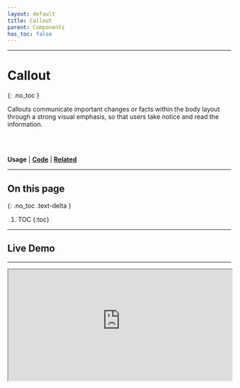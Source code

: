 ```yaml
---
layout: default
title: Callout
parent: Components
has_toc: false
---
```



---
# Callout
{: .no_toc }

Callouts communicate important changes or facts within the body layout through a strong visual emphasis, so that users take notice and read the information.

<br><br>

**Usage** | [**Code**](https://twjeffery.github.io/DIO-test-2/design_system/components/callout-code/) | [**Related**](https://twjeffery.github.io/DIO-test-2/design_system/components/callout-related/)


---
## On this page
{: .no_toc .text-delta }

1. TOC
{:toc}
---


## Live Demo
---

<div class="code-example" html="1">

<div>
<iframe
  width="100%"
  height="250"
src="https://ui-components.alpha.alberta.ca/react/iframe.html?id=react-components-callout--variants" markdown="block" />
</div>

</div>


```
<GoACallout
  type="'important || 'information' || 'event' || 'emergency' || 'success'"
  title="Callout Title"
  content="Information to the user goes in the content"
/>
```



[**Angular**]() | [**React**]() | [**Vue**]() | [**Web components**]()
<br><br>


<br>

## Content
---
Callout banners should communicate one piece of crucial information pertaining to the topic.

A callout banner must be relevant to the header or section to which it corresponds. In terms of importance within the section, it takes priority over any other paragraph under the header. If there is additional information that is not in the corresponding section, or is on another page, do use a link.

### Container Text
{: .no_toc }
At minimum, body text is required. There may be an optional header.
<br><br>

![image infos](../../../assets/images/callout-do-1.png)
![image infos](../../../assets/images/callout-dont-1.png)
![image infos](../../../assets/images/callout-dont-2.png)
![image infos](../../../assets/images/callout-dont-3.png)

<br><br>
## Variants
---
Each calllout variant has a particular use case and its design communicates it's function to the user. It is therefore very important that the different variants are implemented consistently across products, so that they communicate consistently.
<br><br>

![image infos](../../../assets/images/callout-variants.png)


| Variant      | Purpose           |
|:-------------|:------------------|
| Information           | Information callouts are used to communicate non-urgent information. |
| Event | Event callouts are used to communicate information about upcoming and scheduled events.   |
| Important          | Important callouts are used to communicate non-emergency but still important messages to a user.      |
| Emergency           | Emergency callouts are used to alert the user to only the most important pieces of information. They can also be used to alert the user to system errors. |
| Success          | Success callouts are used to inform the user of a positive status change to a performed action. |

<br>
<br>

## Positioning
---
Callout banners should be the full width of the content space they are placed in, with a maximum width of 700px.

Callouts banners have a bottom margin of 28px.
<br><br>

![image infos](../../../assets/images/callout-dont-4.png)

<br>
<br>
## Anatomy
---
![image infos](../../../assets/images/callout-anatomy.png)

<br>
<br>

## Feedback
---
Help improve this page. To help make sure that this page is useful, relevant and up to date, you can share your research or feedback on [Github](https://github.com/GovAlta/ui-components/issues/158) or propose a change below using _Edit this page on Github._
